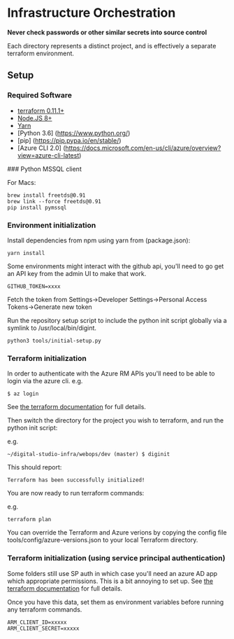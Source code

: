# Infrastructure Orchestration

**Never check passwords or other similar secrets into source control**

Each directory represents a distinct project, and is effectively a separate terraform environment.

## Setup

### Required Software

 * [terraform 0.11.1+](http://terraform.io/)
 * [Node.JS 8+](https://nodejs.org/)
 * [Yarn](https://yarnpkg.com/en/)
 * [Python 3.6] (https://www.python.org/)
 * [pip] (https://pip.pypa.io/en/stable/)
 * [Azure CLI 2.0] (https://docs.microsoft.com/en-us/cli/azure/overview?view=azure-cli-latest)

### Python MSSQL client

For Macs:
```
brew install freetds@0.91
brew link --force freetds@0.91
pip install pymssql
```

### Environment initialization

Install dependencies from npm using yarn from (package.json):

```
yarn install
```

Some environments might interact with the github api, you'll need to go get an API key from the admin UI to make that work.

```
GITHUB_TOKEN=xxxx
```

Fetch the token from Settings->Developer Settings->Personal Access Tokens->Generate new token

Run the repository setup script to include the python init script globally via a symlink to /usr/local/bin/digint.

```
python3 tools/initial-setup.py
```

### Terraform initialization

In order to authenticate with the Azure RM APIs you'll need to be able to login via the azure cli.  e.g.

```
$ az login
```

See [the terraform documentation](https://www.terraform.io/docs/providers/azurerm/authenticating_via_azure_cli.html) for full details.

Then switch the directory for the project you wish to terraform, and run the python init script:

e.g.
```~ $ cd digital-studio-infra/webops/dev/
~/digital-studio-infra/webops/dev (master) $ diginit
```

This should report:

```
Terraform has been successfully initialized!
```

You are now ready to run terraform commands:

e.g.
```
terraform plan
```

You can override the Terraform and Azure verions by copying the config file tools/config/azure-versions.json to your local Terraform directory.

### Terraform initialization (using service principal authentication)

Some folders still use SP auth in which case you'll need an azure AD app which appropriate permissions. This is a bit annoying to set up. See [the terraform documentation](https://www.terraform.io/docs/providers/azurerm/index.html#creating-credentials) for full details.

Once you have this data, set them as environment variables before running any terraform commands.

```
ARM_CLIENT_ID=xxxxx
ARM_CLIENT_SECRET=xxxxx
```
